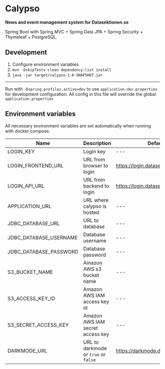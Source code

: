 Calypso
=======

**News and event management system for Datasektionen.se**

Spring Boot with Spring MVC + Spring Data JPA + Spring Security + Thymeleaf + PostgreSQL.

## Development

1. Configure environment variables
2. `mvn -DskipTests clean dependency:list install`
3. `java -jar target/calypso-1.0-SNAPSHOT.jar`

-----------

Run with `-Dspring.profiles.active=dev` to use `application-dev.properties`
for development configuration. All config in this file will override the global
`application.properties`

## Environment variables

All necessary environment variables are set automatically when running with docker compose.

| Name                         | Description                          | Default                           | Example                                  |
| ---------------------------- | ------------------------------------ | --------------------------------- | ---------------------------------------- |
| LOGIN_KEY                    | Login key                            | ---                               | ---                                      |
| LOGIN_FRONTEND_URL           | URL from browser to login            | https://login.datasektionen.se    | http://localhost:7002/                   |
| LOGIN_API_URL                | URL from backend to login            | https://login.datasektionen.se    | http://login:7002/                       |
| APPLICATION_URL              | URL where calypso is hosted          | ---                               | http://localhost.datasektionen.se:8080   |
| JDBC_DATABASE_URL            | URL to database                      | ---                               | jdbc:postgresql://localhost:5432/calypso |
| JDBC_DATABASE_USERNAME       | Database username                    | ---                               | user                                     |
| JDBC_DATABASE_PASSWORD       | Database password                    | ---                               | password                                 |
| S3_BUCKET_NAME               | Amazon AWS s3 bucket name            | ---                               | dsekt-awesome-bucket-name                |
| S3_ACCESS_KEY_ID             | Amazon AWS IAM access key id         | ---                               | ABCDEFGHJIKLMNOPQRST                     |
| S3_SECRET_ACCESS_KEY         | Amazon AWS IAM secret access key     | ---                               | abcdefghjiklmnopqrstuvxyz123456789secret |
| DARKMODE_URL                 | URL to darkmode or `true` or `false` | https://darkmode.datasektionen.se | http://localhost:2000                    |
